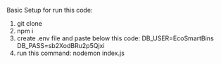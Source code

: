 Basic Setup for run this code:
1. git clone
2. npm i
3. create .env file and paste below this code:
      DB_USER=EcoSmartBins
      DB_PASS=sb2XodBRu2p5Qjxi
4. run this command: nodemon index.js
